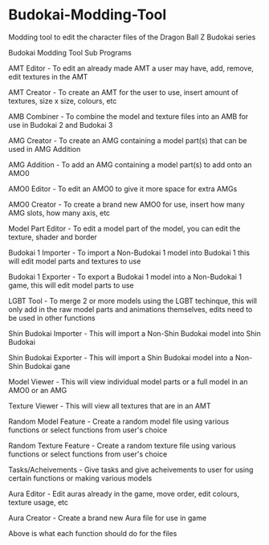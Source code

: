 # Budokai-Modding-Tool
Modding tool to edit the character files of the Dragon Ball Z Budokai series


Budokai Modding Tool Sub Programs

AMT Editor -
To edit an already made AMT a user may have, add, remove, edit textures in the AMT

AMT Creator -
To create an AMT for the user to use, insert amount of textures, size x size, colours, etc

AMB Combiner - 
To combine the model and texture files into an AMB for use in Budokai 2 and Budokai 3

AMG Creator - 
To create an AMG containing a model part(s) that can be used in AMG Addition

AMG Addition - 
To add an AMG containing a model part(s) to add onto an AMO0

AMO0 Editor - 
To edit an AMO0 to give it more space for extra AMGs

AMO0 Creator - 
To create a brand new AMO0 for use, insert how many AMG slots, how many axis, etc

Model Part Editor - 
To edit a model part of the model, you can edit the texture, shader and border

Budokai 1 Importer - 
To import a Non-Budokai 1 model into Budokai 1 this will edit model parts and textures to use

Budokai 1 Exporter - 
To export a Budokai 1 model into a Non-Budokai 1 game, this will edit model parts to use

LGBT Tool - 
To merge 2 or more models using the LGBT techinque, this will only add in the raw model parts and animations themselves, edits need to be used in other functions

Shin Budokai Importer - 
This will import a Non-Shin Budokai model into Shin Budokai

Shin Budokai Exporter - 
This will import a Shin Budokai model into a Non-Shin Budokai gane

Model Viewer - 
This will view individual model parts or a full model in an AMO0 or an AMG

Texture Viewer - 
This will view all textures that are in an AMT

Random Model Feature - 
Create a random model file using various functions or select functions from user's choice

Random Texture Feature - 
Create a random texture file using various functions or select functions from user's choice

Tasks/Acheivements - 
Give tasks and give acheivements to user for using certain functions or making various models

Aura Editor - 
Edit auras already in the game, move order, edit colours, texture usage, etc

Aura Creator - 
Create a brand new Aura file for use in game


Above is what each function should do for the files
